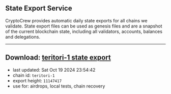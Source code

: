## State Export Service
CryptoCrew provides automatic daily state exports for all chains we validate. State export files can be used as genesis files and are a snapshot of the current blockchain state, including all validators, accounts, balances and delegations.

---
**Download: [teritori-1 state export](https://dl-eu2.ccvalidators.com/SERVICE/teritori/teritori-1_export_11147417.json)**
---

- last updated: Sat Oct 19 2024 23:54:42
- chain id: `teritori-1`
- export height: `11147417`
- use for: airdrops, local tests, chain recovery
